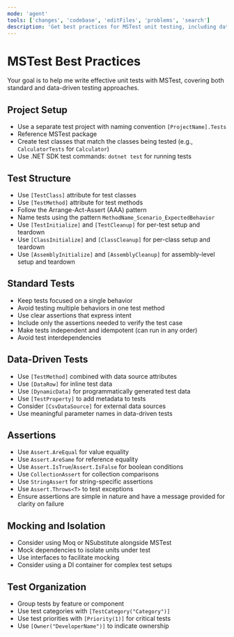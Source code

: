 ```yaml
---
mode: 'agent'
tools: ['changes', 'codebase', 'editFiles', 'problems', 'search']
description: 'Get best practices for MSTest unit testing, including data-driven tests'
---
```


# MSTest Best Practices

Your goal is to help me write effective unit tests with MSTest, covering both standard and data-driven testing approaches.

## Project Setup

- Use a separate test project with naming convention `[ProjectName].Tests`
- Reference MSTest package
- Create test classes that match the classes being tested (e.g., `CalculatorTests` for `Calculator`)
- Use .NET SDK test commands: `dotnet test` for running tests

## Test Structure

- Use `[TestClass]` attribute for test classes
- Use `[TestMethod]` attribute for test methods
- Follow the Arrange-Act-Assert (AAA) pattern
- Name tests using the pattern `MethodName_Scenario_ExpectedBehavior`
- Use `[TestInitialize]` and `[TestCleanup]` for per-test setup and teardown
- Use `[ClassInitialize]` and `[ClassCleanup]` for per-class setup and teardown
- Use `[AssemblyInitialize]` and `[AssemblyCleanup]` for assembly-level setup and teardown

## Standard Tests

- Keep tests focused on a single behavior
- Avoid testing multiple behaviors in one test method
- Use clear assertions that express intent
- Include only the assertions needed to verify the test case
- Make tests independent and idempotent (can run in any order)
- Avoid test interdependencies

## Data-Driven Tests

- Use `[TestMethod]` combined with data source attributes
- Use `[DataRow]` for inline test data
- Use `[DynamicData]` for programmatically generated test data
- Use `[TestProperty]` to add metadata to tests
- Consider `[CsvDataSource]` for external data sources
- Use meaningful parameter names in data-driven tests

## Assertions

* Use `Assert.AreEqual` for value equality
* Use `Assert.AreSame` for reference equality
* Use `Assert.IsTrue`/`Assert.IsFalse` for boolean conditions
* Use `CollectionAssert` for collection comparisons
* Use `StringAssert` for string-specific assertions
* Use `Assert.Throws<T>` to test exceptions
* Ensure assertions are simple in nature and have a message provided for clarity on failure

## Mocking and Isolation

* Consider using Moq or NSubstitute alongside MSTest
* Mock dependencies to isolate units under test
* Use interfaces to facilitate mocking
* Consider using a DI container for complex test setups

## Test Organization

* Group tests by feature or component
* Use test categories with `[TestCategory("Category")]`
* Use test priorities with `[Priority(1)]` for critical tests
* Use `[Owner("DeveloperName")]` to indicate ownership
